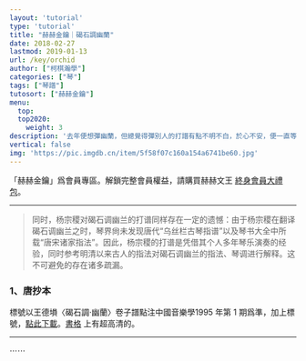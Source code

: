 ```yaml
---
layout: 'tutorial'
type: 'tutorial'
title: "赫赫金鑰｜碣石調幽蘭"
date: 2018-02-27
lastmod: 2019-01-13
url: /key/orchid
author: ["柯棋瀚學"]
categories: ["琴"]
tags: ["琴譜"]
tutosort: ["赫赫金鑰"]
menu:
  top:
  top2020:
    weight: 3
description: '去年便想彈幽蘭，但總覺得彈別人的打譜有點不明不白，於心不安，便一直等到這次寒假，得空從頭整理一徧。下面提供一些資料，有了這些，自己按彈幽蘭應該不成問題。'
vertical: false
img: 'https://pic.imgdb.cn/item/5f58f07c160a154a6741be60.jpg'
---
```


「赫赫金鑰」爲會員專區。解鎖完整會員權益，請購買赫赫文王 [終身會員大禮包](https://item.taobao.com/item.htm?id=629774535457)。

----

> 同时，杨宗稷对<v>碣石调</v><v>幽兰</v>的打谱同样存在一定的遗憾：由于杨宗稷在翻译<v>碣石调</v><v>幽兰</v>之时，琴界尙未发现唐代“乌丝栏古琴指谱”以及<v>琴书大全</v>中所载“唐宋诸家指法”。因此，杨宗稷的打谱是凭借其个人多年琴乐演奏的经验，同时参考明清以来古人的指法对<v>碣石调</v><v>幽兰</v>的指法、琴调进行解释。这不可避免的存在诸多疏漏。

### 1、唐抄本

標號以王德塤<v>〈碣石調‧幽蘭〉卷子譜點注</v><n><v>中國音樂學</v>1995 年第 1 期</n>爲準，加上標號，<a href="https://github.com/kujihhoe/blog-files/raw/master/幽兰唐代抄本标号.pdf" target="\_blank">點此下載</a>。[書格](https://www.shuge.org/ebook/jie-shi-diao-you-lan/) 上有超高清的。

---

⋯⋯